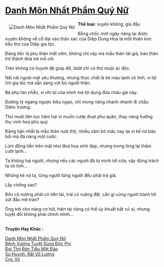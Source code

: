 <a href="https://utruyen.com/truyen/danh-mon-nhat-pham-quy-nu/19189/" title="Danh Môn Nhất Phẩm Quý Nữ"><h1>Danh Môn Nhất Phẩm Quý Nữ</h1></a><div style="display:table"><img align="right" style="float: left; padding: 10px;" src="https://utruyen.com/images/story/200x260/danh-mon-nhat-pham-quy-nu.jpg" alt="Danh Môn Nhất Phẩm Quý Nữ"><b>Thể loại:</b> xuyên không, gia đấu<p></p>Bỗng chốc môt ngày nàng lại được xuyên không về cổ đại vào thân xác của Diệp Dung Hoa là môt thiên kim tiểu thư của Diệp gia tộc.<p></p>Đáng tiếc là phụ thân mất sớm, không chỉ vậy mà mẫu thân tái giá, bản thân trở thành đứa trẻ mồ côi.<p></p>Trên không có huynh đệ giúp đỡ, dưới chỉ có thứ muội ác độc.<p></p>Nãi nãi ngoài mặt yêu thương, nhưng thực chất là kẻ máu lạnh vô tình, vì lợi ích gia tộc mà sẵn sàng vứt bỏ người thân.<p></p>Bá phụ tàn nhẫn, vì nhi tử của mình mà lợi dụng đứa cháu gái này.<p></p>Đường tỷ ngang ngược kiêu ngạo, chỉ mong nàng nhanh nhanh đi chầu Diêm Vương.<p></p>Thứ muội liên tục hãm hại vì muốn cướp đoạt phu quân, thay nàng hưởng thụ vinh hoa phú quý.<p></p>Đáng hận nhất là mẫu thân ruột thịt, nhiều năm bỏ mặc nay lại vì kế nữ bảo bối mà đá nàng một cước.<p></p>Lúm đồng tiền trên mặt như đoá hoa xinh đẹp, nhưng trong lòng lại thầm cười lạnh...<p></p>Ta không hại người, nhưng nếu các ngươi đã tự mình tới cửa, vậy đừng trách ta vô tình...<p></p>Những kẻ nợ ta, từng người từng người đều phải trả giá.<p></p>Lấy chồng sao?<p></p>Bổn cô nương phải có tiền tài, trái có ruộng đất, cần gì cùng ngươi tranh tới sứt đầu mẻ trán?<p></p>Ông trời cho nàng cơ hội, hiện tại nàng có thể ủy khuất bất cứ ai, nhưng tuyệt đối không phải chính mình...</div><p><br><b>Truyện Hay Khác :</b></p><a href="https://utruyen.com/truyen/danh-mon-nhat-pham-quy-nu/19189/" alt="Danh Môn Nhất Phẩm Quý Nữ">Danh Môn Nhất Phẩm Quý Nữ</a><br/><a href="https://utruyen.com/truyen/benh-vuong-tuyet-sung-doc-phi/17384/" alt="Bệnh Vương Tuyệt Sủng Độc Phi">Bệnh Vương Tuyệt Sủng Độc Phi</a><br/><a href="https://github.com/quanluxury/ngontinh_top100/tree/master/19192" alt="Đại Thợ Rèn Tiểu Mật Đào">Đại Thợ Rèn Tiểu Mật Đào</a><br/><a href="https://github.com/quanluxury/ngontinh_top100/tree/master/16983" alt="Sư Huynh, Rất Vô Lương">Sư Huynh, Rất Vô Lương</a><br/><a href="https://www.google.kr/url?q=https%3A%2F%2Futruyen.com%2Ftruyen%2Fcuc-vo%2F17420%2F" alt="Cực Võ">Cực Võ</a><br/>